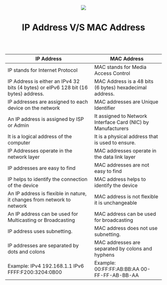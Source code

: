<div align="center">
<img src="images2/lipMAC.png">

<h1>IP Address V/S MAC Address</h1>
</div>
<br><br>
<div align="center">

| IP Address                                                                           | MAC Address                                                  |
|--------------------------------------------------------------------------------------|--------------------------------------------------------------|
| IP stands for Internet Protocol                                                      | MAC stands for Media Access Control                          |
| IP Address is either an IPv4 32 bits (4 bytes) or eIPv6 128 bit (16 bytes) address.  | MAC Address is a 48 bits (6 bytes) hexadecimal address.      |
| IP addresses are assigned to each device on the network                              | MAC addresses are Unique Identifier                          |
| An IP address is assigned by ISP or Admin                                            | It assigned to Network Interface Card (NIC) by Manufacturers |
| It is a logical address of the computer                                              | It is a physical address that is used to ensure.             |
| IP Addresses operate in the network layer                                            | MAC addresses operate in the data link layer                 |
| IP addresses are easy to find                                                        | MAC addresses are not easy to find                           |
| IP helps to identify the connection of the device                                    | MAC address helps to identify the device                     |
| An IP address is flexible in nature, it changes from network to network              | MAC address is not flexible it is unchangeable               |
| An IP address can be used for Multicasting or Broadcasting                           | MAC address can be used for broadcasting                     |
| IP address uses subnetting.                                                          | MAC address does not use subnetting.                         |
| IP addresses are separated by dots and colons                                        | MAC addresses are separated by colons and hyphens            |
| Example: IPv4 192.168.1.1    IPv6  FFFF:F200:3204:0B00                               | Example: 00:FF:FF:AB:BB:AA       00-FF-FF-AB-BB-AA           |
                                                                                    

</div>